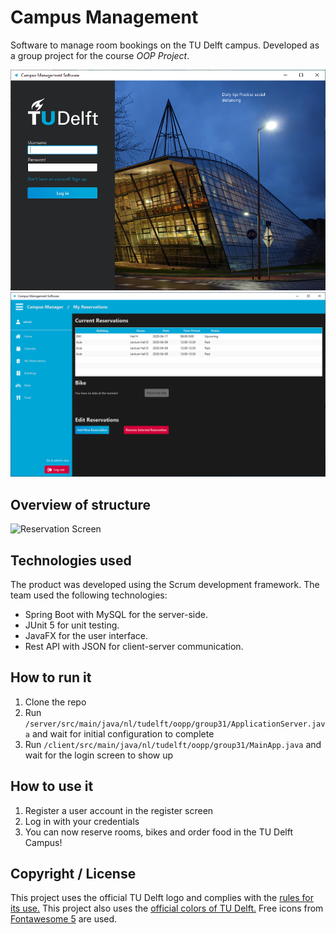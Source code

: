 # Campus Management
Software to manage room bookings on the TU Delft campus. Developed as a group project for the course *OOP Project*.

![Login Screen](/images/ss-login.png)
![Reservation Screen](/images/ss-reserve.png)

## Overview of structure
![Reservation Screen](/images/diagram\%20overview.png)

## Technologies used
The product was developed using the Scrum development framework. The team used the following technologies:
* Spring Boot with MySQL for the server-side.
* JUnit 5 for unit testing.
* JavaFX for the user interface.
* Rest API with JSON for client-server communication.
## How to run it
1.  Clone the repo
2.  Run `/server/src/main/java/nl/tudelft/oopp/group31/ApplicationServer.java` and wait for initial configuration to complete
3.  Run `/client/src/main/java/nl/tudelft/oopp/group31/MainApp.java` and wait for the login screen to show up

## How to use it
1. Register a user account in the register screen
2. Log in with your credentials
3. You can now reserve rooms, bikes and order food in the TU Delft Campus!

## Copyright / License
This project uses the official TU Delft logo and complies with the [rules for its use.](https://www.tudelft.nl/en/tu-delft-corporate-design/logo/) 
This project also uses the [official colors of TU Delft.](https://www.tudelft.nl/en/tu-delft-corporate-design/colours/)
Free icons from [Fontawesome 5](https://fontawesome.com/) are used.
